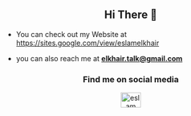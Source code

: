 
<h2 align="center">Hi There 👋</h2>




- You can check out my Website at https://sites.google.com/view/eslamelkhair

- you can also reach me at **elkhair.talk@gmail.com**






<h3 align="center">Find me on social media</h3>

<p align ="center" > 
<a href="https://www.youtube.com/channel/UCXK52T1DuReQFicAFkng5Mw" target="blank"><img align="center" src="https://cdn.jsdelivr.net/npm/simple-icons@3.0.1/icons/youtube.svg" alt="eslam elkhair" height="30" width="40" /></a>
</p>
